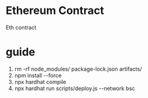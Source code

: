 # Ethereum Contract
Eth contract 

# guide
1. rm -rf node_modules/ package-lock.json artifacts/
2. npm install --force
3. npx hardhat compile
4. npx hardhat run scripts/deploy.js --network bsc